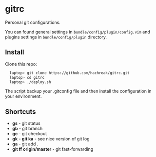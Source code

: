 gitrc
=====

Personal git configurations.

You can found general settings in `bundle/config/plugin/config.vim`
and plugins settings in `bundle/config/plugin` directory.


Install
-------

Clone this repo:

```bash
  laptop> git clone https://github.com/hachreak/gitrc.git
  laptop> cd gitrc
  laptop> ./deploy.sh
```

The script backup your .gitconfig file and then install the
configuration in your environment.


Shortcuts
-------------------------
* **gs** - git status
* **gb** - git branch
* **gc** - git checkout
* **gk** - **git ka** - see nice version of git log
* **ga** - git add .
* **git ff origin/master** - git fast-forwarding
